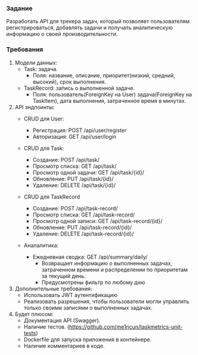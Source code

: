 ﻿### Задание
Разработать API для трекера задач, который позволяет пользователям регистрироваться, добавлять задачи и получать аналитическую информацию о своей производительности.

### Требования
1. Модели данных:
    - Task: задача.
      - Поля: название, описание, приоритет(низкий, средний, высокий), срок выполнения.
    - TaskRecord: запись о выполненной задаче.
      - Поля: пользователь(ForeignKey на User) задача(ForeignKey на TaskItem), дата выполнения, затраченное время в минутах.
2. API эндпоинты:
   - CRUD для User:
     - Регистрация: POST /api/user/register
     - Авторизация: GET /api/user/login
   
    - CRUD для Task:
      - Создание: POST /api/task/
      - Просмотр списка: GET /api/task/
      - Просмотр одной задачи: GET /api/task/{id}/
      - Обновление: PUT /api/task/{id}/
      - Удаление: DELETE /api/task/{id}/
    - CRUD для TaskRecord
      - Создание: POST /api/task-record/
      - Просмотр списка: GET /api/task-record/
      - Просмотр одной записи: GET /api/task-record/{id}/
      - Обновление: PUT /api/task-record/{id}/
      - Удаление: DELETE /api/task-record/{id}/
    - Аналалитика: 
      - Ежедневная сводка: GET /api/summary/daily/
        - Возвращает информацию о выполненных задачах, затраченном времени и распределении по приоритетам за текущий день.
        - Предусмотрены фильтр по любому дню
3. Дополнительные требования:
    - Использовать JWT аутентификацию
    - Реализовать разрешения, чтобы пользователи могли управлять только своими записями о выполненных задачах.
4. Будет плюсом: 
    - Документация API (Swagger).
    - Наличие тестов. (https://github.com/me1ncun/taskmetrics-unit-tests)
    - Dockerfile для запуска приложения в контейнере.
    - Наличие комментариев в коде.